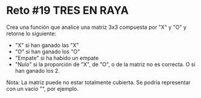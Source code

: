 <!-- trunk-ignore-all(prettier) -->
# Reto #19 TRES EN RAYA

Crea una función que analice una matriz 3x3 compuesta por "X" y "O" y retorne lo siguiente:

- "X" si han ganado las "X"
- "O" si han ganado los "O"
- "Empate" si ha habido un empate
- "Nulo" si la proporción de "X", de "O", o de la matriz no es correcta. O si han ganado los 2.

Nota: La matriz puede no estar totalmente cubierta. Se podría representar con un vacío "", por ejemplo.
